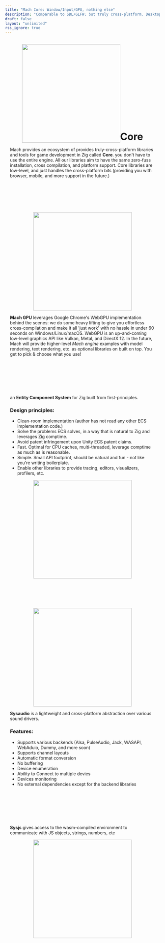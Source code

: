 ```yaml
---
title: "Mach Core: Window/Input/GPU, nothing else"
description: "Comparable to SDL/GLFW; but truly cross-platform. Desktop, Web (soon), and Mobile (future). Zig & C API."
draft: false
layout: "unlimited"
rss_ignore: true
---
```


<style>
    .p-section {
        display: flex;
        flex-direction: row;
        margin-top: 3rem;
        padding: 1rem;
        align-items: center;
        justify-content: center;
    }

    .p-section-highlight {
        margin-top: 4rem;
        margin-bottom: 2rem;
    }

    .p-section-right {
        margin-left: 3rem;
    }

    .p-section-left {
        margin-right: 3rem;
    }

    .p-img-left {
        height: 10rem;
        margin-left: 4.5rem;
    }

    .p-img-right {
        height: 10rem;
        margin-right: 4.5rem;
    }

    .animated-demo > video,
    .static-demo > img, .logo {
        width: 30rem;
    }

    .core-logo {
        display: flex;
        justify-content: center;
    }

    .core-logo > h1 {
        font-size: 42pt;
        margin: 0;
        align-self: end;
    }

    @media (max-width: 1280px) {
        .p-section {
            margin-top: 4rem;
            flex-direction: column;
        }
        .p-section-right {
            margin-left: 0;
        }
        .p-section-left {
            margin-right: 0;
        }

        .animated-demo > video,
        .static-demo > img, .logo {
            width: 20rem !important;
        }

        .core-logo > h1 {
            font-size: 24pt;
        }
    }
</style>

<div style="padding: 1rem">
    <div class="core-logo">
        <img class="logo" src="/img/mach.svg" />
        <h1>Core</h1>
    </div>
    <p>
        Mach provides an ecosystem of provides truly-cross-platform libraries
        and tools for game development in Zig called <strong>Core</strong>.
        you don't have to use the entire engine.
        All our libraries aim to have the same zero-fuss installation, cross compilation, and platform support.
        Core libraries are low-level, and just handles the cross-platform bits
        (providing you with browser, mobile, and more support in the future.)
    </p>
</div>

<div class="p-section">
    <a class="static-demo" href="https://github.com/hexops/mach/blob/main/libs/gpu">
        <img src="/img/gpu.svg">
    </a>
    <div class="p-section-right">
        <p>
            <strong>Mach GPU</strong> leverages Google Chrome's WebGPU implementation behind the scenes:
            we do some heavy lifting to give you effortless cross-compilation and make it all 'just work'
            with no hassle in under 60 seconds on Windows/Linux/macOS.
            WebGPU is an up-and-coming low-level graphics API like Vulkan, Metal, and DirectX 12.
            In the future, Mach will provide higher-level <i>Mach engine</i> examples with model rendering,
            text rendering, etc. as optional libraries on built on top. You get to pick & choose what you use!
        </p>
    </div>
</div>

<div class="p-section">
    <div class="p-section-left">
        <p>
            an <strong>Entity Component System</strong> for Zig built from first-principles.
            <h3>Design principles:</h3>
            <ul>
                <li>Clean-room implementation (author has not read any other ECS implementation code.)</li>
                <li>Solve the problems ECS solves, in a way that is natural to Zig and leverages Zig comptime.</li>
                <li>Avoid patent infringement upon Unity ECS patent claims.</li>
                <li>Fast. Optimal for CPU caches, multi-threaded, leverage comptime as much as is reasonable.</li>
                <li>Simple. Small API footprint, should be natural and fun - not like you're writing boilerplate.</li>
                <li>Enable other libraries to provide tracing, editors, visualizers, profilers, etc.</li>
            </ul>
        </p>
    </div>
    <a class="static-demo" href="https://github.com/hexops/mach/blob/main/libs/ecs">
        <img src="/img/ecs.svg">
    </a>
</div>

<div class="p-section">
    <a class="static-demo" href="https://github.com/hexops/mach/blob/main/libs/sysaudio">
        <img src="/img/sysaudio.svg">
    </a>
    <div class="p-section-right">
        <p>
            <strong>Sysaudio</strong> is a lightweight and cross-platform abstraction over various sound drivers.
            <h3>Features:</h3>
            <ul>
                <li>Supports various backends (Alsa, PulseAudio, Jack, WASAPI, WebAduio, Dummy, and more soon)</li>
                <li>Supports channel layouts</li>
                <li>Automatic format conversion</li>
                <li>No buffering</li>
                <li>Device enumeration</li>
                <li>Ability to Connect to multiple devies</li>
                <li>Devices monitoring</li>
                <li>No external dependencies except for the backend libraries</li>
            </ul>
        </p>
    </div>
</div>

<div class="p-section">
    <div class="p-section-left">
        <p>
            <strong>Sysjs</strong> gives access to the wasm-compiled environment
            to communicate with JS objects, strings, numbers, etc
        </p>
    </div>
    <a class="static-demo" href="https://github.com/hexops/mach/blob/main/libs/sysjs">
        <img src="/img/sysjs.svg">
    </a>
</div>
